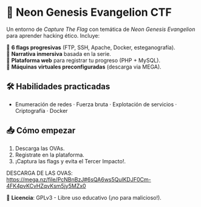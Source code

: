 # 🚀 Neon Genesis Evangelion CTF  

Un entorno de *Capture The Flag* con temática de *Neon Genesis Evangelion* para aprender hacking ético. Incluye:  

🔹 **6 flags progresivas** (FTP, SSH, Apache, Docker, esteganografía).  
🔹 **Narrativa inmersiva** basada en la serie.  
🔹 **Plataforma web** para registrar tu progreso (PHP + MySQL).  
🔹 **Máquinas virtuales preconfiguradas** (descarga via MEGA).  

## 🛠️ Habilidades practicadas  
- Enumeración de redes · Fuerza bruta · Explotación de servicios · Criptografía · Docker  

## 📥 Cómo empezar  
1. Descarga las OVAs.
2. Registrate en la plataforma.
3. ¡Captura las flags y evita el Tercer Impacto!.  

DESCARGA DE LAS OVAS:
https://mega.nz/file/PcNBnBzJ#6sQA6ws5QulKDJF0Cm-4FK4pvKCvHZqvKsm5jy5MZx0 

📜 **Licencia**: GPLv3 - Libre uso educativo (¡no para malicioso!).  
